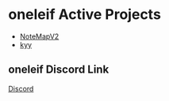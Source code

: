 # oneleif Active Projects
* [NoteMapV2](https://github.com/zmeriksen/NoteMapV2)
* [kyy](https://github.com/parshav/kyy)


## oneleif Discord Link
[Discord](https://discord.gg/wkekGe3)
